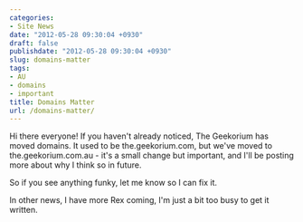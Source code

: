 ```yaml
---
categories:
- Site News
date: "2012-05-28 09:30:04 +0930"
draft: false
publishdate: "2012-05-28 09:30:04 +0930"
slug: domains-matter
tags:
- AU
- domains
- important
title: Domains Matter
url: /domains-matter/
---
```

Hi there everyone! If you haven't already noticed, The Geekorium has
moved domains. It used to be the.geekorium.com, but we've moved to
the.geekorium.com.au - it's a small change but important, and I'll be
posting more about why I think so in future.

So if you see anything funky, let me know so I can fix it.

In other news, I have more Rex coming, I'm just a bit too busy to get it
written.